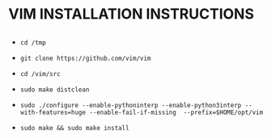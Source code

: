 # VIM INSTALLATION INSTRUCTIONS
## 

- `cd /tmp`
- `git clone https://github.com/vim/vim`
- `cd /vim/src`
- `sudo make distclean` 
- `sudo ./configure --enable-pythoninterp --enable-python3interp --with-features=huge --enable-fail-if-missing  --prefix=$HOME/opt/vim`

- `sudo make && sudo make install`

